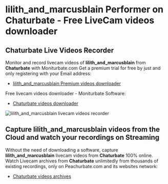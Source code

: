 # lilith_and_marcusblain Performer on Chaturbate - Free LiveCam videos downloader

## Chaturbate Live Videos Recorder

Monitor and record livecam videos of **lilith_and_marcusblain** from **Chaturbate** with Moniturbate.com
Get a premium trial for free by just and only registering with your Email address:
* [lilith_and_marcusblain Premium videos downloader](https://moniturbate.com/request-demo-licence-key.html)

Free livecam videos downloader - Moniturbate Software:
* [Chaturbate videos downloader](https://moniturbate.com/moniturbate-download-software.html)

![lilith_and_marcusblain livecam videos recorder](https://peachurnet.com/templates/moniturbate-software.png)


## Capture lilith_and_marcusblain videos from the Cloud and watch your recordings on Streaming

Without the need of downloading a software, capture **lilith_and_marcusblain** livecam videos from **Chaturbate** 100% online.
Watch Livecam archives from **Chaturbate** unlimitedly from thousands of existing recordings, only on Peachurbate.com and its websites network:
* [Chaturbate videos archives](https://peachurnet.com/)